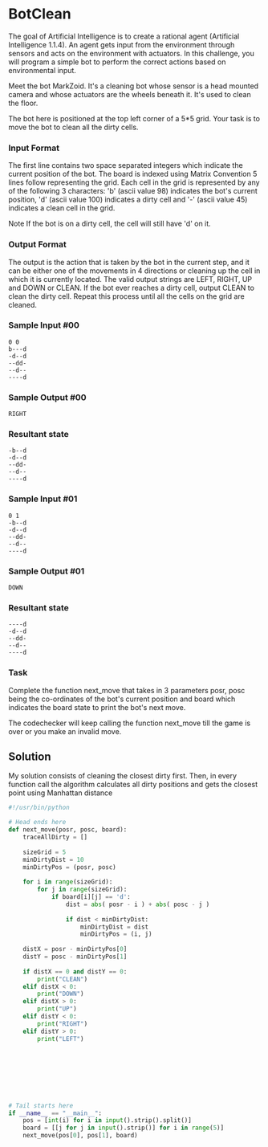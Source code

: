 # BotClean

The goal of Artificial Intelligence is to create a rational agent (Artificial Intelligence 1.1.4). An agent gets input from the environment through sensors and acts on the environment with actuators. In this challenge, you will program a simple bot to perform the correct actions based on environmental input.

Meet the bot MarkZoid. It's a cleaning bot whose sensor is a head mounted camera and whose actuators are the wheels beneath it. It's used to clean the floor.

The bot here is positioned at the top left corner of a 5*5 grid. Your task is to move the bot to clean all the dirty cells.

### Input Format

The first line contains two space separated integers which indicate the current position of the bot. 
The board is indexed using Matrix Convention 
5 lines follow representing the grid. Each cell in the grid is represented by any of the following 3 characters: 'b' (ascii value 98) indicates the bot's current position, 'd' (ascii value 100) indicates a dirty cell and '-' (ascii value 45) indicates a clean cell in the grid.

Note If the bot is on a dirty cell, the cell will still have 'd' on it.

### Output Format

The output is the action that is taken by the bot in the current step, and it can be either one of the movements in 4 directions or cleaning up the cell in which it is currently located. The valid output strings are LEFT, RIGHT, UP and DOWN or CLEAN. If the bot ever reaches a dirty cell, output CLEAN to clean the dirty cell. Repeat this process until all the cells on the grid are cleaned.

### Sample Input #00
```
0 0
b---d
-d--d
--dd-
--d--
----d
```

### Sample Output #00
```
RIGHT
```

### Resultant state
```
-b--d
-d--d
--dd-
--d--
----d
```

### Sample Input #01
```
0 1
-b--d
-d--d
--dd-
--d--
----d
```

### Sample Output #01
```
DOWN
```

### Resultant state
```
----d
-d--d
--dd-
--d--
----d
```

### Task

Complete the function next_move that takes in 3 parameters posr, posc being the co-ordinates of the bot's current position and board which indicates the board state to print the bot's next move.

The codechecker will keep calling the function next_move till the game is over or you make an invalid move.

## Solution
My solution consists of cleaning the closest dirty first. Then, in every function call the algorithm calculates all dirty positions and gets the closest point using Manhattan distance

```python
#!/usr/bin/python

# Head ends here
def next_move(posr, posc, board):
    traceAllDirty = []
    
    sizeGrid = 5
    minDirtyDist = 10
    minDirtyPos = (posr, posc)
    
    for i in range(sizeGrid):
        for j in range(sizeGrid):
            if board[i][j] == 'd':
                dist = abs( posr - i ) + abs( posc - j )
                
                if dist < minDirtyDist:
                    minDirtyDist = dist
                    minDirtyPos = (i, j)
    
    distX = posr - minDirtyPos[0]
    distY = posc - minDirtyPos[1]
    
    if distX == 0 and distY == 0:
        print("CLEAN")
    elif distX < 0:
        print("DOWN")
    elif distX > 0:
        print("UP")
    elif distY < 0:
        print("RIGHT")
    elif distY > 0:
        print("LEFT")
    
                    
                
                
        
    
    

# Tail starts here
if __name__ == "__main__":
    pos = [int(i) for i in input().strip().split()]
    board = [[j for j in input().strip()] for i in range(5)]
    next_move(pos[0], pos[1], board)
``` 
